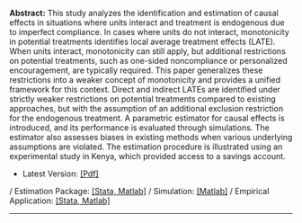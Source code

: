 **Abstract:** This study analyzes the identification and estimation of causal effects in situations where units interact and treatment is endogenous due to imperfect compliance. In cases where units do not interact, monotonicity in potential treatments identifies local average treatment effects (LATE). When units interact, monotonicity can still apply, but additional restrictions on potential treatments, such as one-sided noncompliance or personalized encouragement, are typically required. This paper generalizes these restrictions into a weaker concept of monotonicity and provides a unified framework for this context. Direct and indirect LATEs are identified under strictly weaker restrictions on potential treatments compared to existing approaches, but with the assumption of an additional exclusion restriction for the endogenous treatment. A parametric estimator for causal effects is introduced, and its performance is evaluated through simulations. The estimator also assesses biases in existing methods when various underlying assumptions are violated. The estimation procedure is illustrated using an experimental study in Kenya, which provided access to a savings account.

* Latest Version: [[Pdf]](/assets/docs/3YP.pdf)
<!-- * Data Source: [[Replication Data]](https://dataverse.harvard.edu/dataset.xhtml?persistentId=doi:10.7910/DVN/WBD2QD)
--- Dupas, Pascaline; Keats, Anthony; Robinson, Jonathan, 2017, "The Effect of Savings Accounts on Interpersonal Financial Relationships: Evidence from a Field Experiment in Rural Kenya", https://doi.org/10.7910/DVN/WBD2QD, Harvard Dataverse, V1 -->
/ Estimation Package: [[Stata, Matlab]](https://github.com/SiwonRyu/LATEs_Estimation)
/ Simulation: [[Matlab]](https://github.com/SiwonRyu/LATEs_Simulation)
/ Empirical Application: [[Stata, Matlab]](https://github.com/SiwonRyu/LATEs_Empirical)

---